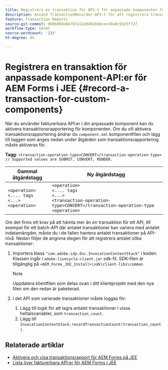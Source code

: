 ```yaml
---
title: Registrera en transaktion för API:t för anpassade komponenter för AEM Forms på JEE.
description: Använd TransactionRecorder-API:t för att registrera transaktion för anpassad komponent.
feature: Transaction Reports
source-git-commit: d0db00de6b767a12a9492bbbcec49a8c5d25ff27
workflow-type: tm+mt
source-wordcount: '233'
ht-degree: 0%

---
```


# Registrera en transaktion för anpassade komponent-API:er för AEM Forms i JEE {#record-a-transaction-for-custom-components}

När du använder fakturerbara API:er i din anpassade komponent kan du aktivera transaktionsrapportering för komponenten. Om du vill aktivera transaktionsrapportering ändrar du `component.xml` komponentfilen och lägg till taggen som anges nedan under åtgärden som transaktionsrapportering måste aktiveras för.

**Tagg**: `<transaction-operation-type>CONVERT</transaction-operation-type> // Supported values are SUBMIT, CONVERT, RENDER.`

| Gammal åtgärdstagg | Ny åtgärdstagg |
| ----------- | ----------- |
| `<operation>`<br> `<.... tags`<br>`<...>`<br>`<operation>` | `<operation>`<br> `<.... tags`<br>`<...>`<br>`<transaction-operation-type>CONVERT</transaction-operation-type`<br>`<operation>` |

Om det finns ett krav på att hämta mer än en transaktion för ett API, till exempel för ett batch-API där antalet transaktioner kan variera med antalet indatamängder, måste du i de fallen hantera antalet transaktioner på API-nivå. Nedan följer de angivna stegen för att registrera antalet olika transaktioner:

1. Importera klass `"com.adobe.idp.dsc.InvocationContextStack"` i koden. Klassen ingår i `adobe-livecycle-client.jar` sdk-fil. SDK-filen är tillgänglig på `<AEM_Forms_JEE_Install>\sdk\client-libs\common`

   >[!NOTE]
   > Uppdatera klientfilen som delas ovan i ditt klientprojekt med den nya filen om den redan är paketerad.

1. I det API som varierade transaktioner måste loggas för:
   1. Lägg till logik för att lagra antalet transaktioner i vissa heltalsvariabler, som `transaction_count`.
   1. Lägg till `InvocationContextStack.recordTransactionCount(transaction_count)`.

<!--For example, you can set count for your custom component by importing class `"com.adobe.idp.dsc.InvocationContextStack"` in the code available at `adobe-livecycle-client.jar`  and determine the transaction count basis API input/result and add (In this case we add count is equal to 3):
`InvocationContextStack.recordTransactionCount(<count>).` to 
`InvocationContextStack.recordTransactionCount(3)`.-->

## Relaterade artiklar

* [Aktivera och visa transaktionsrapport för AEM Forms på JEE](/help/forms/using/transaction-report-overview-jee.md)
* [Lista över fakturerbara API:er för AEM Forms i JEE](/help/forms/using/transaction-reports-billable-apis-jee.md)


